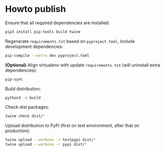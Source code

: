 # Howto publish

Ensure that all required dependencies are installed:

```bash
pip3 install pip-tools build twine
```

Regenerate `requirements.txt` based on `pyproject.toml`, include development dependencies:

```bash
pip-compile --extra dev pyproject.toml
```

**(Optional)** Align virtualenv with update `requirements.txt` (will uninstall extra dependencies):

```bash
pip-sync
```

Build distribution:

```bash
python3 -m build
```

Check dist packages:

```bash
twine check dist/*

```

Upload distribution to PyPi (first on test environment, after that on production):

```bash
twine upload --verbose -r testpypi dist/*
twine upload --verbose -r pypi dist/*
```
